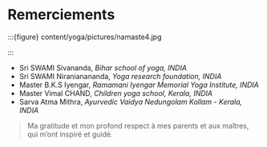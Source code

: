 Remerciements
=============

:::{figure} content/yoga/pictures/namaste4.jpg

:::


- Sri SWAMI Sivananda, *Bihar school of yoga, INDIA*
- Sri SWAMI Niranianananda, *Yoga research foundation, INDIA*
- Master B.K.S Iyengar, *Ramamani Iyengar Memorial Yoga Institute, INDIA*
- Master Vimal CHAND, *Children yoga school, Kerala, INDIA*
- Sarva Atma Mithra, *Ayurvedic Vaidya Nedungolam Kollam - Kerala, INDIA*


> Ma gratitude et mon profond respect à mes parents et aux maîtres, qui m’ont inspiré et guidé.
